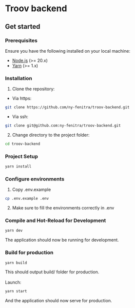 # Troov backend

## Get started

### Prerequisites

Ensure you have the following installed on your local machine:

-   [Node.js](https://nodejs.org/) (>= 20.x)
-   [Yarn](https://yarnpkg.com/getting-started/install) (>= 1.x)

### Installation

1. Clone the repository:

-   Via https:

```sh
git clone https://github.com/ny-fenitra/troov-backend.git
```

-   Via ssh:

```sh
git clone git@github.com:ny-fenitra/troov-backend.git
```

2. Change directory to the project folder:

```sh
cd troov-backend
```

### Project Setup

```sh
yarn install
```

### Configure environments

1. Copy .env.example

```sh
cp .env.example .env
```

2. Make sure to fill the environments correctly in .env

### Compile and Hot-Reload for Development

```sh
yarn dev
```

The application should now be running for development.

### Build for production

```sh
yarn build
```

This should output build/ folder for production.
<br>
<br>
Launch:

```sh
yarn start
```

And the application should now serve for production.
